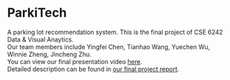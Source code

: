 # ParkiTech
A parking lot recommendation system. This is the final project of CSE 6242 Data &amp; Visual Anaytics.  
Our team members include Yingfei Chen, Tianhao Wang, Yuechen Wu, Winnie Zheng, Jincheng Zhu.  
You can view our final presentation video [here](https://youtu.be/-fOp2qo7tDM).  
Detailed description can be found in [our final project report](https://github.com/Jincheng97/ParkiTech/blob/master/CSE6242_final.pdf).
